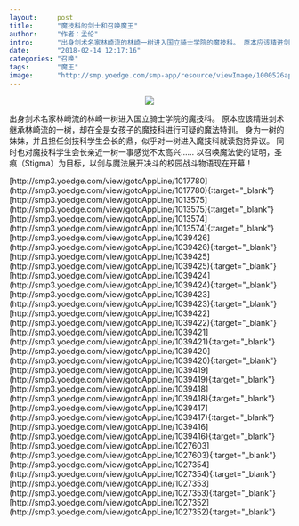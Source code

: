 ```yaml
---
layout:     post
title:      "魔技科的剑士和召唤魔王"
author:     "作者：孟伦"
intro:      "出身剑术名家林崎流的林崎一树进入国立骑士学院的魔技科。 原本应该精进剑术继承林崎流的一树，却在全是女孩子的魔技科进行可疑的魔法特训。 身为一树的妹妹，并且担任剑技科学生会长的鼎，似乎对一树进入魔技科就读抱持异议。 同时也对魔技科学生会长亲近一树一事感觉不太高兴…… 以召唤魔法使的证明，圣痕（Stigma）为目标，以剑与魔法展开决斗的校园战斗物语现在开幕！"
date:       "2018-02-14 12:17:16"
categories: "召唤"
tags:       "魔王"
image:      "http://smp.yoedge.com/smp-app/resource/viewImage/1000526appline.png"
---
```

<div style="text-align: center">
<p><img src="http://smp.yoedge.com/smp-app/resource/viewImage/1000526appline.png"/></p>
</div>
<p class="post-meta">
<span>出身剑术名家林崎流的林崎一树进入国立骑士学院的魔技科。 原本应该精进剑术继承林崎流的一树，却在全是女孩子的魔技科进行可疑的魔法特训。 身为一树的妹妹，并且担任剑技科学生会长的鼎，似乎对一树进入魔技科就读抱持异议。 同时也对魔技科学生会长亲近一树一事感觉不太高兴…… 以召唤魔法使的证明，圣痕（Stigma）为目标，以剑与魔法展开决斗的校园战斗物语现在开幕！</span>
</p>
[http://smp3.yoedge.com/view/gotoAppLine/1017780](http://smp3.yoedge.com/view/gotoAppLine/1017780){:target="_blank"}
[http://smp3.yoedge.com/view/gotoAppLine/1013575](http://smp3.yoedge.com/view/gotoAppLine/1013575){:target="_blank"}
[http://smp3.yoedge.com/view/gotoAppLine/1013574](http://smp3.yoedge.com/view/gotoAppLine/1013574){:target="_blank"}
[http://smp3.yoedge.com/view/gotoAppLine/1039426](http://smp3.yoedge.com/view/gotoAppLine/1039426){:target="_blank"}
[http://smp3.yoedge.com/view/gotoAppLine/1039425](http://smp3.yoedge.com/view/gotoAppLine/1039425){:target="_blank"}
[http://smp3.yoedge.com/view/gotoAppLine/1039424](http://smp3.yoedge.com/view/gotoAppLine/1039424){:target="_blank"}
[http://smp3.yoedge.com/view/gotoAppLine/1039423](http://smp3.yoedge.com/view/gotoAppLine/1039423){:target="_blank"}
[http://smp3.yoedge.com/view/gotoAppLine/1039422](http://smp3.yoedge.com/view/gotoAppLine/1039422){:target="_blank"}
[http://smp3.yoedge.com/view/gotoAppLine/1039421](http://smp3.yoedge.com/view/gotoAppLine/1039421){:target="_blank"}
[http://smp3.yoedge.com/view/gotoAppLine/1039420](http://smp3.yoedge.com/view/gotoAppLine/1039420){:target="_blank"}
[http://smp3.yoedge.com/view/gotoAppLine/1039419](http://smp3.yoedge.com/view/gotoAppLine/1039419){:target="_blank"}
[http://smp3.yoedge.com/view/gotoAppLine/1039418](http://smp3.yoedge.com/view/gotoAppLine/1039418){:target="_blank"}
[http://smp3.yoedge.com/view/gotoAppLine/1039417](http://smp3.yoedge.com/view/gotoAppLine/1039417){:target="_blank"}
[http://smp3.yoedge.com/view/gotoAppLine/1039416](http://smp3.yoedge.com/view/gotoAppLine/1039416){:target="_blank"}
[http://smp3.yoedge.com/view/gotoAppLine/1027603](http://smp3.yoedge.com/view/gotoAppLine/1027603){:target="_blank"}
[http://smp3.yoedge.com/view/gotoAppLine/1027354](http://smp3.yoedge.com/view/gotoAppLine/1027354){:target="_blank"}
[http://smp3.yoedge.com/view/gotoAppLine/1027353](http://smp3.yoedge.com/view/gotoAppLine/1027353){:target="_blank"}
[http://smp3.yoedge.com/view/gotoAppLine/1027352](http://smp3.yoedge.com/view/gotoAppLine/1027352){:target="_blank"}


